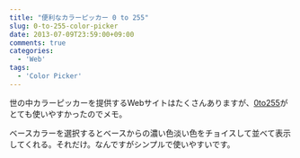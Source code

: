 ```yaml
---
title: "便利なカラーピッカー 0 to 255"
slug: 0-to-255-color-picker
date: 2013-07-09T23:59:00+09:00
comments: true
categories: 
  - 'Web'
tags:
  - 'Color Picker'
---
```


世の中カラーピッカーを提供するWebサイトはたくさんありますが、[0to255](http://0to255.com/)がとても使いやすかったのでメモ。

<!--more-->

ベースカラーを選択するとベースからの濃い色淡い色をチョイスして並べて表示してくれる。それだけ。なんですがシンプルで使いやすいです。


